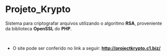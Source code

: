 # Projeto_Krypto

Sistema para criptografar arquivos utilizando o algoritmo __RSA__, proveniente da biblioteca __OpenSSL__ do __PHP__.

<br/>

- O site pode ser conferido no link a seguir: **http://projectkrypto.c1.biz/**
